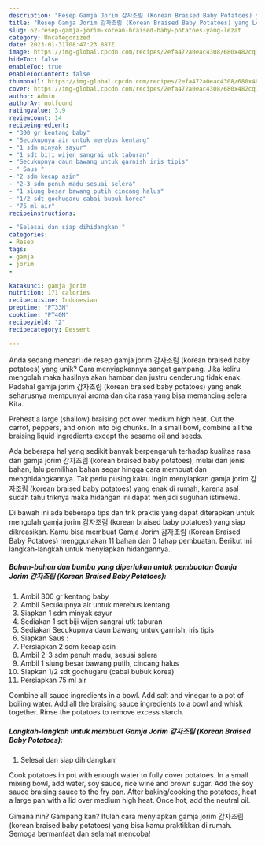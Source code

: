 ```yaml
---
description: "Resep Gamja Jorim 감자조림 (Korean Braised Baby Potatoes) yang Lezat"
title: "Resep Gamja Jorim 감자조림 (Korean Braised Baby Potatoes) yang Lezat"
slug: 62-resep-gamja-jorim-korean-braised-baby-potatoes-yang-lezat
category: Uncategorized
date: 2023-01-31T08:47:23.887Z
image: https://img-global.cpcdn.com/recipes/2efa472a0eac4308/680x482cq70/gamja-jorim-감자조림-korean-braised-baby-potatoes-foto-resep-utama.jpg
hideToc: false
enableToc: true
enableTocContent: false
thumbnail: https://img-global.cpcdn.com/recipes/2efa472a0eac4308/680x482cq70/gamja-jorim-감자조림-korean-braised-baby-potatoes-foto-resep-utama.jpg
cover: https://img-global.cpcdn.com/recipes/2efa472a0eac4308/680x482cq70/gamja-jorim-감자조림-korean-braised-baby-potatoes-foto-resep-utama.jpg
author: Admin
authorAv: notfound
ratingvalue: 3.9
reviewcount: 14
recipeingredient:
- "300 gr kentang baby"
- "Secukupnya air untuk merebus kentang"
- "1 sdm minyak sayur"
- "1 sdt biji wijen sangrai utk taburan"
- "Secukupnya daun bawang untuk garnish iris tipis"
- " Saus "
- "2 sdm kecap asin"
- "2-3 sdm penuh madu sesuai selera"
- "1 siung besar bawang putih cincang halus"
- "1/2 sdt gochugaru cabai bubuk korea"
- "75 ml air"
recipeinstructions:

- "Selesai dan siap dihidangkan!"
categories:
- Resep
tags:
- gamja
- jorim
- 

katakunci: gamja jorim  
nutrition: 171 calories
recipecuisine: Indonesian
preptime: "PT33M"
cooktime: "PT40M"
recipeyield: "2"
recipecategory: Dessert

---
```





Anda sedang mencari ide resep gamja jorim 감자조림 (korean braised baby potatoes) yang unik? Cara menyiapkannya sangat gampang. Jika keliru mengolah maka hasilnya akan hambar dan justru cenderung tidak enak. Padahal gamja jorim 감자조림 (korean braised baby potatoes) yang enak seharusnya mempunyai aroma dan cita rasa yang bisa memancing selera Kita.





Preheat a large (shallow) braising pot over medium high heat. Cut the carrot, peppers, and onion into big chunks. In a small bowl, combine all the braising liquid ingredients except the sesame oil and seeds.

Ada beberapa hal yang sedikit banyak berpengaruh terhadap kualitas rasa dari gamja jorim 감자조림 (korean braised baby potatoes), mulai dari jenis bahan, lalu pemilihan bahan segar hingga cara membuat dan menghidangkannya. Tak perlu pusing kalau ingin menyiapkan gamja jorim 감자조림 (korean braised baby potatoes) yang enak di rumah, karena asal sudah tahu triknya maka hidangan ini dapat menjadi suguhan istimewa.






Di bawah ini ada beberapa tips dan trik praktis yang dapat diterapkan untuk mengolah gamja jorim 감자조림 (korean braised baby potatoes) yang siap dikreasikan. Kamu bisa membuat Gamja Jorim 감자조림 (Korean Braised Baby Potatoes) menggunakan 11 bahan dan 0 tahap pembuatan. Berikut ini langkah-langkah untuk menyiapkan hidangannya.

<!--inarticleads1-->

##### Bahan-bahan dan bumbu yang diperlukan untuk pembuatan Gamja Jorim 감자조림 (Korean Braised Baby Potatoes):

1. Ambil 300 gr kentang baby
1. Ambil Secukupnya air untuk merebus kentang
1. Siapkan 1 sdm minyak sayur
1. Sediakan 1 sdt biji wijen sangrai utk taburan
1. Sediakan Secukupnya daun bawang untuk garnish, iris tipis
1. Siapkan  Saus :
1. Persiapkan 2 sdm kecap asin
1. Ambil 2-3 sdm penuh madu, sesuai selera
1. Ambil 1 siung besar bawang putih, cincang halus
1. Siapkan 1/2 sdt gochugaru (cabai bubuk korea)
1. Persiapkan 75 ml air


Combine all sauce ingredients in a bowl. Add salt and vinegar to a pot of boiling water. Add all the braising sauce ingredients to a bowl and whisk together. Rinse the potatoes to remove excess starch. 

<!--inarticleads2-->

##### Langkah-langkah untuk membuat Gamja Jorim 감자조림 (Korean Braised Baby Potatoes):


1. Selesai dan siap dihidangkan!

Cook potatoes in pot with enough water to fully cover potatoes. In a small mixing bowl, add water, soy sauce, rice wine and brown sugar. Add the soy sauce braising sauce to the fry pan. After baking/cooking the potatoes, heat a large pan with a lid over medium high heat. Once hot, add the neutral oil. 

Gimana nih? Gampang kan? Itulah cara menyiapkan gamja jorim 감자조림 (korean braised baby potatoes) yang bisa kamu praktikkan di rumah. Semoga bermanfaat dan selamat mencoba!

